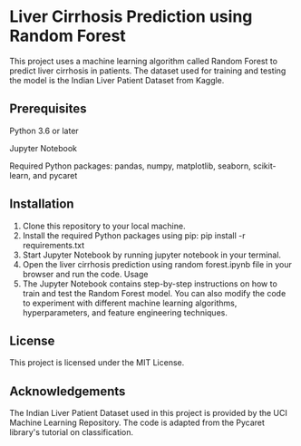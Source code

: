 # Liver Cirrhosis Prediction using Random Forest

This project uses a machine learning algorithm called Random Forest to predict liver cirrhosis in patients. The dataset used for training and testing the model is the Indian Liver Patient Dataset from Kaggle.

## Prerequisites
Python 3.6 or later

Jupyter Notebook

Required Python packages: pandas, numpy, matplotlib, seaborn, scikit-learn, and pycaret

## Installation
1. Clone this repository to your local machine.
2. Install the required Python packages using pip: pip install -r requirements.txt
3. Start Jupyter Notebook by running jupyter notebook in your terminal.
4. Open the liver cirrhosis prediction using random forest.ipynb file in your browser and run the code.
Usage
5. The Jupyter Notebook contains step-by-step instructions on how to train and test the Random Forest model. You can also modify the code to experiment with different machine learning algorithms, hyperparameters, and feature engineering techniques.

## License
This project is licensed under the MIT License.

## Acknowledgements
The Indian Liver Patient Dataset used in this project is provided by the UCI Machine Learning Repository. The code is adapted from the Pycaret library's tutorial on classification.
